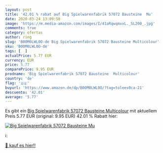 ```yaml
---
layout: post
title: '42.01 % rabat auf Big Spielwarenfabrik 57072 Bausteine  Mu'
date: 2020-03-24 13:09:58
image: 'https://m.media-amazon.com/images/I/41aRqwqmxxL._SL200_.jpg'
comments: true
category: ofertas
author: ring
slug: 'B00M0LWL0O-de Big Spielwarenfabrik 57072 Bausteine Multicolour'
sku: 'B00M0LWL0O-de'
tags: [  ]
actualPrice: 5.77 EUR
currency: EUR
price: 5.77
comparePrice: 9.95 EUR
prodname: 'Big Spielwarenfabrik 57072 Bausteine  Multicolour'
country: 'de'
flag: '🇩🇪'
buyurl: 'https://www.amazon.de/dp/B00M0LWL0O/?tag=tolees0ca-21'
descuento: '42.01'
average: '5.77'
---
```


Es gibt ein [Big Spielwarenfabrik 57072 Bausteine  Multicolour](https://www.amazon.de/dp/B00M0LWL0O/?tag=tolees0ca-21) mit aktuellem Preis 5.77 EUR (original: 9.95 EUR) 42.01 % Rabatt hier:

[![Big Spielwarenfabrik 57072 Bausteine  Mu](https://m.media-amazon.com/images/I/41aRqwqmxxL._SL200_.jpg)](https://www.amazon.de/dp/B00M0LWL0O/?tag=tolees0ca-21)

ℹ️:


[🛒 kauf es hier!!](https://www.amazon.de/dp/B00M0LWL0O/?tag=tolees0ca-21)

